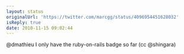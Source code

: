 ```yaml
---
layout: status
originalUrl: 'https://twitter.com/marcgg/status/4096954451628032'
isReply: true
date: 2010-11-15 09:02:44
---
```


@dmathieu I only have the ruby-on-rails badge so far (cc @shingara)
